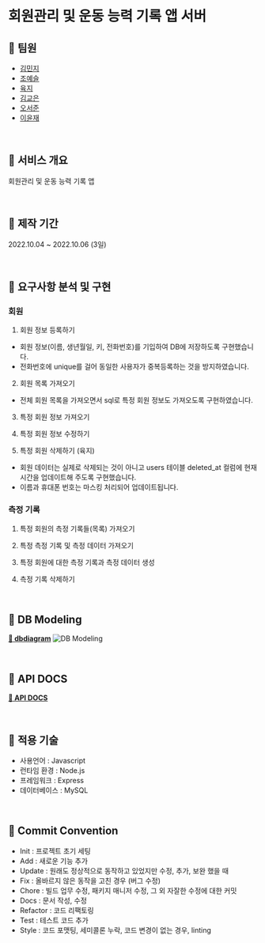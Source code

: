 # 회원관리 및 운동 능력 기록 앱 서버

## 📌 팀원

- [김민지](https://github.com/enddl3224)
- [조예슬](https://github.com/eungang3)
- [육지](https://github.com/azure928)
- [김교은](https://github.com/gyoeun666)
- [오서준](https://github.com/Pi-ren)
- [이윤재](https://github.com/Yunjae53)

<br/>

## 📌 서비스 개요

회원관리 및 운동 능력 기록 앱

<br/>

## 📌 제작 기간
2022.10.04 ~ 2022.10.06 (3일)

<br/>

## 📌 요구사항 분석 및 구현

### 회원

1. 회원 정보 등록하기

- 회원 정보(이름, 생년월일, 키, 전화번호)를 기입하여 DB에 저장하도록 구현했습니다.
- 전화번호에 unique를 걸어 동일한 사용자가 중복등록하는 것을 방지하였습니다.

2. 회원 목록 가져오기

- 전체 회원 목록을 가져오면서 sql로 특정 회원 정보도 가져오도록 구현하였습니다.

3. 특정 회원 정보 가져오기

4. 특정 회원 정보 수정하기

5. 특정 회원 삭제하기 (육지)

- 회원 데이터는 실제로 삭제되는 것이 아니고 users 테이블 deleted_at 컬럼에 현재 시간을 업데이트해 주도록 구현했습니다.
- 이름과 휴대폰 번호는 마스킹 처리되어 업데이트됩니다.

### 측정 기록

1. 특정 회원의 측정 기록들(목록) 가져오기

2. 특정 측정 기록 및 측정 데이터 가져오기

3. 특정 회원에 대한 측정 기록과 측정 데이터 생성

4. 측정 기록 삭제하기

<br/>

## 📌 DB Modeling

**[🔗 dbdiagram](https://dbdiagram.io/d/633c1ad6f0018a1c5f8e9f86)**
![DB Modeling](https://i.imgur.com/MPawXVa.png)

<br>

## 📌 API DOCS

**[🔗 API DOCS](https://www.notion.so/wecode/3-api-c44061ab32ef43999b74e48e203c81f4)**

<br/>

## 📌 적용 기술

- 사용언어 : Javascript
- 런타임 환경 : Node.js
- 프레임워크 : Express
- 데이터베이스 : MySQL

<br/>

## 📌 Commit Convention

- Init : 프로젝트 초기 세팅
- Add : 새로운 기능 추가
- Update : 원래도 정상적으로 동작하고 있었지만 수정, 추가, 보완 했을 때
- Fix : 올바르지 않은 동작을 고친 경우 (버그 수정)
- Chore : 빌드 업무 수정, 패키지 매니저 수정, 그 외 자잘한 수정에 대한 커밋
- Docs : 문서 작성, 수정
- Refactor : 코드 리팩토링
- Test : 테스트 코드 추가
- Style : 코드 포맷팅, 세미콜론 누락, 코드 변경이 없는 경우, linting
